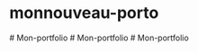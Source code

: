 # monnouveau-porto
#   M o n - p o r t f o l i o  
 #   M o n - p o r t f o l i o  
 #   M o n - p o r t f o l i o  
 